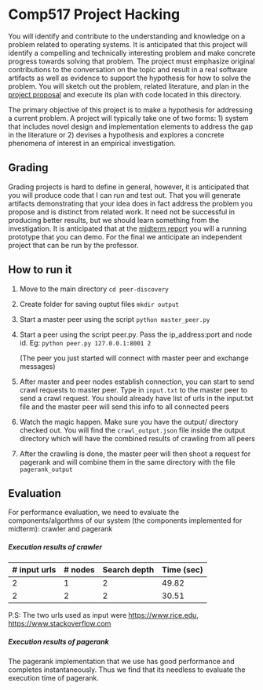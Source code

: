 # Comp517 Project Hacking

You will identify and contribute to the understanding and
knowledge on a problem related to operating systems. It is
anticipated that this project will identify a compelling and
technically interesting problem and make concrete progress
towards solving that problem. The project must emphasize
original contributions to the conversation on the topic and
result in a real software artifacts as well as evidence to
support the hypothesis for how to solve the problem. You
will sketch out the problem, related literature, and plan in
the [project proposal](../proposal/README.md) and execute
its plan with code located in this directory. 

The primary objective of this project is to make a
hypothesis for addressing a current problem. A project will
typically take one of two forms: 1) system that includes
novel design and implementation elements to address the gap
in the literature or 2) devises a hypothesis and explores a
concrete phenomena of interest in an empirical
investigation. 

## Grading

Grading projects is hard to define in general, however, it
is anticipated that you will produce code that I can run and
test out. That you will generate artifacts demonstrating
that your idea does in fact address the problem you propose
and is distinct from related work. It need not be successful
in producing better results, but we should learn something
from the investigation. It is anticipated that at the
[midterm report](../midterm/README.md) you will a running
prototype that you can demo. For the final we anticipate an
independent project that can be run by the professor.


## How to run it
1. Move to the main directory
`cd peer-discovery`

2. Create folder for saving ouptut files
`mkdir output`

3. Start a master peer using the script
`python master_peer.py`

4. Start a peer using the script peer.py. Pass the ip_address:port and node id. Eg: 
`python peer.py 127.0.0.1:8001 2`

    (The peer you just started will connect with master peer and exchange messages)

5. After master and peer nodes establish connection, you can start to send crawl requests to master peer. Type in
`input.txt`
    to the master peer to send a crawl request. You should already have list of urls in the input.txt file and the master peer will send this info to all connected peers
6. Watch the magic happen. Make sure you have the output/ directory checked out. You will find the `crawl_output.json` file inside the output directory which will have the combined results of crawling from all peers 
7. After the crawling is done, the master peer will then shoot a request for pagerank and will combine them in the same directory with the file `pagerank_output` 


## Evaluation
For performance evaluation, we need to evaluate the components/algorthms of our system (the components implemented for midterm): crawler and pagerank

##### Execution results of crawler

| # input urls | # nodes | Search depth | Time (sec) |
|--------------|---------|--------------|------------|
| 2            | 1       | 2            | 49.82      |
| 2            | 2       | 2            | 30.51      |

P.S: The two urls used as input were https://www.rice.edu, https://www.stackoverflow.com


##### Execution results of pagerank
The pagerank implementation that we use has good performance and completes instantaneously. Thus we find that its needless to evaluate the execution time of pagerank.